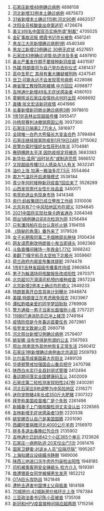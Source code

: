 1. [石家庄新增48例确诊病例](http://www.baidu.com/baidu?cl=3&tn=SE_baiduhomet8_jmjb7mjw&rsv_dl=fyb_top&fr=top1000&wd=%CA%AF%BC%D2%D7%AF%D0%C2%D4%F648%C0%FD%C8%B7%D5%EF%B2%A1%C0%FD) 4898108
1. [河北新增32例本土确诊病例](http://www.baidu.com/baidu?cl=3&tn=SE_baiduhomet8_jmjb7mjw&rsv_dl=fyb_top&fr=top1000&wd=%BA%D3%B1%B1%D0%C2%D4%F632%C0%FD%B1%BE%CD%C1%C8%B7%D5%EF%B2%A1%C0%FD) 4875673
1. [31省新增本土确诊115例:河北90例](http://www.baidu.com/baidu?cl=3&tn=SE_baiduhomet8_jmjb7mjw&rsv_dl=fyb_top&fr=top1000&wd=31%CA%A1%D0%C2%D4%F6%B1%BE%CD%C1%C8%B7%D5%EF115%C0%FD%3A%BA%D3%B1%B190%C0%FD) 4862037
1. [沈阳全员核酸查出命案逃犯](http://www.baidu.com/baidu?cl=3&tn=SE_baiduhomet8_jmjb7mjw&rsv_dl=fyb_top&fr=top1000&wd=%C9%F2%D1%F4%C8%AB%D4%B1%BA%CB%CB%E1%B2%E9%B3%F6%C3%FC%B0%B8%CC%D3%B7%B8) 4726674
1. [美又对6名中国官员实施所谓"制裁"](http://www.baidu.com/baidu?cl=3&tn=SE_baiduhomet8_jmjb7mjw&rsv_dl=fyb_top&fr=top1000&wd=%C3%C0%D3%D6%B6%D46%C3%FB%D6%D0%B9%FA%B9%D9%D4%B1%CA%B5%CA%A9%CB%F9%CE%BD%22%D6%C6%B2%C3%22) 4705025
1. [金矿事故迟报 栖霞书记市长被免](http://www.baidu.com/baidu?cl=3&tn=SE_baiduhomet8_jmjb7mjw&rsv_dl=fyb_top&fr=top1000&wd=%BD%F0%BF%F3%CA%C2%B9%CA%B3%D9%B1%A8%20%C6%DC%CF%BC%CA%E9%BC%C7%CA%D0%B3%A4%B1%BB%C3%E2) 4561241
1. [黑龙江大庆新增确诊病例1例](http://www.baidu.com/baidu?cl=3&tn=SE_baiduhomet8_jmjb7mjw&rsv_dl=fyb_top&fr=top1000&wd=%BA%DA%C1%FA%BD%AD%B4%F3%C7%EC%D0%C2%D4%F6%C8%B7%D5%EF%B2%A1%C0%FD1%C0%FD) 4540349
1. [黑龙江新增23例确诊 30例无症状](http://www.baidu.com/baidu?cl=3&tn=SE_baiduhomet8_jmjb7mjw&rsv_dl=fyb_top&fr=top1000&wd=%BA%DA%C1%FA%BD%AD%D0%C2%D4%F623%C0%FD%C8%B7%D5%EF%2030%C0%FD%CE%DE%D6%A2%D7%B4) 4527651
1. [石家庄83例确诊详情:轨迹涉及多省](http://www.baidu.com/baidu?cl=3&tn=SE_baiduhomet8_jmjb7mjw&rsv_dl=fyb_top&fr=top1000&wd=%CA%AF%BC%D2%D7%AF83%C0%FD%C8%B7%D5%EF%CF%EA%C7%E9%3A%B9%EC%BC%A3%C9%E6%BC%B0%B6%E0%CA%A1) 4497910
1. [鼻炎严重发作期不要接种新冠疫苗](http://www.baidu.com/baidu?cl=3&tn=SE_baiduhomet8_jmjb7mjw&rsv_dl=fyb_top&fr=top1000&wd=%B1%C7%D1%D7%D1%CF%D6%D8%B7%A2%D7%F7%C6%DA%B2%BB%D2%AA%BD%D3%D6%D6%D0%C2%B9%DA%D2%DF%C3%E7) 4401597
1. [外媒:特朗普将为自己举办告别仪式](http://www.baidu.com/baidu?cl=3&tn=SE_baiduhomet8_jmjb7mjw&rsv_dl=fyb_top&fr=top1000&wd=%CD%E2%C3%BD%3A%CC%D8%C0%CA%C6%D5%BD%AB%CE%AA%D7%D4%BC%BA%BE%D9%B0%EC%B8%E6%B1%F0%D2%C7%CA%BD) 4381437
1. [高中生死亡 其母有重大嫌疑被刑拘](http://www.baidu.com/baidu?cl=3&tn=SE_baiduhomet8_jmjb7mjw&rsv_dl=fyb_top&fr=top1000&wd=%B8%DF%D6%D0%C9%FA%CB%C0%CD%F6%20%C6%E4%C4%B8%D3%D0%D6%D8%B4%F3%CF%D3%D2%C9%B1%BB%D0%CC%BE%D0) 4247541
1. [世卫:可能永远不会发现零号病例](http://www.baidu.com/baidu?cl=3&tn=SE_baiduhomet8_jmjb7mjw&rsv_dl=fyb_top&fr=top1000&wd=%CA%C0%CE%C0%3A%BF%C9%C4%DC%D3%C0%D4%B6%B2%BB%BB%E1%B7%A2%CF%D6%C1%E3%BA%C5%B2%A1%C0%FD) 4228086
1. [麻省理工教授陈刚被捕 中方回应](http://www.baidu.com/baidu?cl=3&tn=SE_baiduhomet8_jmjb7mjw&rsv_dl=fyb_top&fr=top1000&wd=%C2%E9%CA%A1%C0%ED%B9%A4%BD%CC%CA%DA%B3%C2%B8%D5%B1%BB%B2%B6%20%D6%D0%B7%BD%BB%D8%D3%A6) 4098877
1. [吉林通化新增49名无症状感染者](http://www.baidu.com/baidu?cl=3&tn=SE_baiduhomet8_jmjb7mjw&rsv_dl=fyb_top&fr=top1000&wd=%BC%AA%C1%D6%CD%A8%BB%AF%D0%C2%D4%F649%C3%FB%CE%DE%D6%A2%D7%B4%B8%D0%C8%BE%D5%DF) 4080103
1. [童朝晖谈石家庄疫情拐点何时出现](http://www.baidu.com/baidu?cl=3&tn=SE_baiduhomet8_jmjb7mjw&rsv_dl=fyb_top&fr=top1000&wd=%CD%AF%B3%AF%EA%CD%CC%B8%CA%AF%BC%D2%D7%AF%D2%DF%C7%E9%B9%D5%B5%E3%BA%CE%CA%B1%B3%F6%CF%D6) 4068692
1. [直播:张文宏谈新冠疫情](http://www.baidu.com/baidu?cl=3&tn=SE_baiduhomet8_jmjb7mjw&rsv_dl=fyb_top&fr=top1000&wd=%D6%B1%B2%A5%3A%D5%C5%CE%C4%BA%EA%CC%B8%D0%C2%B9%DA%D2%DF%C7%E9) 4041966
1. [长春新增新冠肺炎确诊病例3例](http://www.baidu.com/baidu?cl=3&tn=SE_baiduhomet8_jmjb7mjw&rsv_dl=fyb_top&fr=top1000&wd=%B3%A4%B4%BA%D0%C2%D4%F6%D0%C2%B9%DA%B7%CE%D1%D7%C8%B7%D5%EF%B2%A1%C0%FD3%C0%FD) 3978610
1. [1传19!吉林出现超级传播](http://www.baidu.com/baidu?cl=3&tn=SE_baiduhomet8_jmjb7mjw&rsv_dl=fyb_top&fr=top1000&wd=1%B4%AB19%21%BC%AA%C1%D6%B3%F6%CF%D6%B3%AC%BC%B6%B4%AB%B2%A5) 3955417
1. [孙杨禁赛判决撤销原因公布](http://www.baidu.com/baidu?cl=3&tn=SE_baiduhomet8_jmjb7mjw&rsv_dl=fyb_top&fr=top1000&wd=%CB%EF%D1%EE%BD%FB%C8%FC%C5%D0%BE%F6%B3%B7%CF%FA%D4%AD%D2%F2%B9%AB%B2%BC) 3937300
1. [石家庄已隔离2.7万余人](http://www.baidu.com/baidu?cl=3&tn=SE_baiduhomet8_jmjb7mjw&rsv_dl=fyb_top&fr=top1000&wd=%CA%AF%BC%D2%D7%AF%D2%D1%B8%F4%C0%EB2.7%CD%F2%D3%E0%C8%CB) 3816977
1. [全球唯一白色大熊猫长大变金白色](http://www.baidu.com/baidu?cl=3&tn=SE_baiduhomet8_jmjb7mjw&rsv_dl=fyb_top&fr=top1000&wd=%C8%AB%C7%F2%CE%A8%D2%BB%B0%D7%C9%AB%B4%F3%D0%DC%C3%A8%B3%A4%B4%F3%B1%E4%BD%F0%B0%D7%C9%AB) 3799494
1. [石家庄继续居家防疫到1月19日24时](http://www.baidu.com/baidu?cl=3&tn=SE_baiduhomet8_jmjb7mjw&rsv_dl=fyb_top&fr=top1000&wd=%CA%AF%BC%D2%D7%AF%BC%CC%D0%F8%BE%D3%BC%D2%B7%C0%D2%DF%B5%BD1%D4%C219%C8%D524%CA%B1) 3715062
1. [民警办案时强奸女性获刑4年半](http://www.baidu.com/baidu?cl=3&tn=SE_baiduhomet8_jmjb7mjw&rsv_dl=fyb_top&fr=top1000&wd=%C3%F1%BE%AF%B0%EC%B0%B8%CA%B1%C7%BF%BC%E9%C5%AE%D0%D4%BB%F1%D0%CC4%C4%EA%B0%EB) 3704981
1. [赛鸽横跨太平洋 因防疫规定将被杀](http://www.baidu.com/baidu?cl=3&tn=SE_baiduhomet8_jmjb7mjw&rsv_dl=fyb_top&fr=top1000&wd=%C8%FC%B8%EB%BA%E1%BF%E7%CC%AB%C6%BD%D1%F3%20%D2%F2%B7%C0%D2%DF%B9%E6%B6%A8%BD%AB%B1%BB%C9%B1) 3683383
1. [新华社:滥用"战时状态"或制造恐慌](http://www.baidu.com/baidu?cl=3&tn=SE_baiduhomet8_jmjb7mjw&rsv_dl=fyb_top&fr=top1000&wd=%D0%C2%BB%AA%C9%E7%3A%C0%C4%D3%C3%22%D5%BD%CA%B1%D7%B4%CC%AC%22%BB%F2%D6%C6%D4%EC%BF%D6%BB%C5) 3666512
1. [又现超级传播!32人感染与1人有关](http://www.baidu.com/baidu?cl=3&tn=SE_baiduhomet8_jmjb7mjw&rsv_dl=fyb_top&fr=top1000&wd=%D3%D6%CF%D6%B3%AC%BC%B6%B4%AB%B2%A5%2132%C8%CB%B8%D0%C8%BE%D3%EB1%C8%CB%D3%D0%B9%D8) 3632241
1. [油价上涨 加满一箱油多花7.5元](http://www.baidu.com/baidu?cl=3&tn=SE_baiduhomet8_jmjb7mjw&rsv_dl=fyb_top&fr=top1000&wd=%D3%CD%BC%DB%C9%CF%D5%C7%20%BC%D3%C2%FA%D2%BB%CF%E4%D3%CD%B6%E0%BB%A87.5%D4%AA) 3554464
1. [南方气温将开启速降模式](http://www.baidu.com/baidu?cl=3&tn=SE_baiduhomet8_jmjb7mjw&rsv_dl=fyb_top&fr=top1000&wd=%C4%CF%B7%BD%C6%F8%CE%C2%BD%AB%BF%AA%C6%F4%CB%D9%BD%B5%C4%A3%CA%BD) 3538184
1. [青少年何时接种新冠疫苗?回应来了](http://www.baidu.com/baidu?cl=3&tn=SE_baiduhomet8_jmjb7mjw&rsv_dl=fyb_top&fr=top1000&wd=%C7%E0%C9%D9%C4%EA%BA%CE%CA%B1%BD%D3%D6%D6%D0%C2%B9%DA%D2%DF%C3%E7%3F%BB%D8%D3%A6%C0%B4%C1%CB) 3528289
1. [山西发现周代女性化妆品盒](http://www.baidu.com/baidu?cl=3&tn=SE_baiduhomet8_jmjb7mjw&rsv_dl=fyb_top&fr=top1000&wd=%C9%BD%CE%F7%B7%A2%CF%D6%D6%DC%B4%FA%C5%AE%D0%D4%BB%AF%D7%B1%C6%B7%BA%D0) 3450171
1. [电竞劝退业务现身市场](http://www.baidu.com/baidu?cl=3&tn=SE_baiduhomet8_jmjb7mjw&rsv_dl=fyb_top&fr=top1000&wd=%B5%E7%BE%BA%C8%B0%CD%CB%D2%B5%CE%F1%CF%D6%C9%ED%CA%D0%B3%A1) 3414348
1. [央行:蚂蚁集团已成立整改工作组](http://www.baidu.com/baidu?cl=3&tn=SE_baiduhomet8_jmjb7mjw&rsv_dl=fyb_top&fr=top1000&wd=%D1%EB%D0%D0%3A%C2%EC%D2%CF%BC%AF%CD%C5%D2%D1%B3%C9%C1%A2%D5%FB%B8%C4%B9%A4%D7%F7%D7%E9) 3310006
1. [北京共有7个中风险地区均在顺义](http://www.baidu.com/baidu?cl=3&tn=SE_baiduhomet8_jmjb7mjw&rsv_dl=fyb_top&fr=top1000&wd=%B1%B1%BE%A9%B9%B2%D3%D07%B8%F6%D6%D0%B7%E7%CF%D5%B5%D8%C7%F8%BE%F9%D4%DA%CB%B3%D2%E5) 3294845
1. [2021中国将实现社保卡跨省通办](http://www.baidu.com/baidu?cl=3&tn=SE_baiduhomet8_jmjb7mjw&rsv_dl=fyb_top&fr=top1000&wd=2021%D6%D0%B9%FA%BD%AB%CA%B5%CF%D6%C9%E7%B1%A3%BF%A8%BF%E7%CA%A1%CD%A8%B0%EC) 3264048
1. [邢台1病例确诊前8次检测为阴](http://www.baidu.com/baidu?cl=3&tn=SE_baiduhomet8_jmjb7mjw&rsv_dl=fyb_top&fr=top1000&wd=%D0%CF%CC%A81%B2%A1%C0%FD%C8%B7%D5%EF%C7%B08%B4%CE%BC%EC%B2%E2%CE%AA%D2%F5) 3256494
1. [只有潘玮柏在后台认真吃火锅](http://www.baidu.com/baidu?cl=3&tn=SE_baiduhomet8_jmjb7mjw&rsv_dl=fyb_top&fr=top1000&wd=%D6%BB%D3%D0%C5%CB%E7%E2%B0%D8%D4%DA%BA%F3%CC%A8%C8%CF%D5%E6%B3%D4%BB%F0%B9%F8) 3194156
1. [《隐秘的角落》番外来了](http://www.baidu.com/baidu?cl=3&tn=SE_baiduhomet8_jmjb7mjw&rsv_dl=fyb_top&fr=top1000&wd=%A1%B6%D2%FE%C3%D8%B5%C4%BD%C7%C2%E4%A1%B7%B7%AC%CD%E2%C0%B4%C1%CB) 3179526
1. [女子长期吸同事二手烟肺部长肿块](http://www.baidu.com/baidu?cl=3&tn=SE_baiduhomet8_jmjb7mjw&rsv_dl=fyb_top&fr=top1000&wd=%C5%AE%D7%D3%B3%A4%C6%DA%CE%FC%CD%AC%CA%C2%B6%FE%CA%D6%D1%CC%B7%CE%B2%BF%B3%A4%D6%D7%BF%E9) 3100434
1. [网友请愿删改特朗普小鬼当家镜头](http://www.baidu.com/baidu?cl=3&tn=SE_baiduhomet8_jmjb7mjw&rsv_dl=fyb_top&fr=top1000&wd=%CD%F8%D3%D1%C7%EB%D4%B8%C9%BE%B8%C4%CC%D8%C0%CA%C6%D5%D0%A1%B9%ED%B5%B1%BC%D2%BE%B5%CD%B7) 3082360
1. [斗鱼直播间赌场一年吞金1.77亿](http://www.baidu.com/baidu?cl=3&tn=SE_baiduhomet8_jmjb7mjw&rsv_dl=fyb_top&fr=top1000&wd=%B6%B7%D3%E3%D6%B1%B2%A5%BC%E4%B6%C4%B3%A1%D2%BB%C4%EA%CD%CC%BD%F01.77%D2%DA) 3068242
1. [美翻了!俄宇航员太空拍下北极光](http://www.baidu.com/baidu?cl=3&tn=SE_baiduhomet8_jmjb7mjw&rsv_dl=fyb_top&fr=top1000&wd=%C3%C0%B7%AD%C1%CB%21%B6%ED%D3%EE%BA%BD%D4%B1%CC%AB%BF%D5%C5%C4%CF%C2%B1%B1%BC%AB%B9%E2) 3059661
1. [荷兰政府内阁宣布集体辞职](http://www.baidu.com/baidu?cl=3&tn=SE_baiduhomet8_jmjb7mjw&rsv_dl=fyb_top&fr=top1000&wd=%BA%C9%C0%BC%D5%FE%B8%AE%C4%DA%B8%F3%D0%FB%B2%BC%BC%AF%CC%E5%B4%C7%D6%B0) 2974478
1. [1传81!吉林省超级传播事件持续](http://www.baidu.com/baidu?cl=3&tn=SE_baiduhomet8_jmjb7mjw&rsv_dl=fyb_top&fr=top1000&wd=1%B4%AB81%21%BC%AA%C1%D6%CA%A1%B3%AC%BC%B6%B4%AB%B2%A5%CA%C2%BC%FE%B3%D6%D0%F8) 2960854
1. [男子为躲酒场将核酸报告改成阳性](http://www.baidu.com/baidu?cl=3&tn=SE_baiduhomet8_jmjb7mjw&rsv_dl=fyb_top&fr=top1000&wd=%C4%D0%D7%D3%CE%AA%B6%E3%BE%C6%B3%A1%BD%AB%BA%CB%CB%E1%B1%A8%B8%E6%B8%C4%B3%C9%D1%F4%D0%D4) 2870371
1. [北京超10万滴滴司机预约接种疫苗](http://www.baidu.com/baidu?cl=3&tn=SE_baiduhomet8_jmjb7mjw&rsv_dl=fyb_top&fr=top1000&wd=%B1%B1%BE%A9%B3%AC10%CD%F2%B5%CE%B5%CE%CB%BE%BB%FA%D4%A4%D4%BC%BD%D3%D6%D6%D2%DF%C3%E7) 2857224
1. [北京新增2例本土确诊均在顺义](http://www.baidu.com/baidu?cl=3&tn=SE_baiduhomet8_jmjb7mjw&rsv_dl=fyb_top&fr=top1000&wd=%B1%B1%BE%A9%D0%C2%D4%F62%C0%FD%B1%BE%CD%C1%C8%B7%D5%EF%BE%F9%D4%DA%CB%B3%D2%E5) 2849233
1. [特朗普离开白宫具体计划曝光](http://www.baidu.com/baidu?cl=3&tn=SE_baiduhomet8_jmjb7mjw&rsv_dl=fyb_top&fr=top1000&wd=%CC%D8%C0%CA%C6%D5%C0%EB%BF%AA%B0%D7%B9%AC%BE%DF%CC%E5%BC%C6%BB%AE%C6%D8%B9%E2) 2848874
1. [美媒:特朗普正在考虑赦免班农](http://www.baidu.com/baidu?cl=3&tn=SE_baiduhomet8_jmjb7mjw&rsv_dl=fyb_top&fr=top1000&wd=%C3%C0%C3%BD%3A%CC%D8%C0%CA%C6%D5%D5%FD%D4%DA%BF%BC%C2%C7%C9%E2%C3%E2%B0%E0%C5%A9) 2823967
1. [谭松韵唱亲爱的同学梦回耿耿](http://www.baidu.com/baidu?cl=3&tn=SE_baiduhomet8_jmjb7mjw&rsv_dl=fyb_top&fr=top1000&wd=%CC%B7%CB%C9%D4%CF%B3%AA%C7%D7%B0%AE%B5%C4%CD%AC%D1%A7%C3%CE%BB%D8%B9%A2%B9%A2) 2769908
1. [警方通报一男子当家长面强抢小孩](http://www.baidu.com/baidu?cl=3&tn=SE_baiduhomet8_jmjb7mjw&rsv_dl=fyb_top&fr=top1000&wd=%BE%AF%B7%BD%CD%A8%B1%A8%D2%BB%C4%D0%D7%D3%B5%B1%BC%D2%B3%A4%C3%E6%C7%BF%C7%C0%D0%A1%BA%A2) 2757221
1. [119刚打通消防员已冲上楼顶](http://www.baidu.com/baidu?cl=3&tn=SE_baiduhomet8_jmjb7mjw&rsv_dl=fyb_top&fr=top1000&wd=119%B8%D5%B4%F2%CD%A8%CF%FB%B7%C0%D4%B1%D2%D1%B3%E5%C9%CF%C2%A5%B6%A5) 2749164
1. [疫情防控是今年春运首要任务](http://www.baidu.com/baidu?cl=3&tn=SE_baiduhomet8_jmjb7mjw&rsv_dl=fyb_top&fr=top1000&wd=%D2%DF%C7%E9%B7%C0%BF%D8%CA%C7%BD%F1%C4%EA%B4%BA%D4%CB%CA%D7%D2%AA%C8%CE%CE%F1) 2672961
1. [哈登发文致谢火箭](http://www.baidu.com/baidu?cl=3&tn=SE_baiduhomet8_jmjb7mjw&rsv_dl=fyb_top&fr=top1000&wd=%B9%FE%B5%C7%B7%A2%CE%C4%D6%C2%D0%BB%BB%F0%BC%FD) 2660718
1. [河北邢台新增12例确诊病例](http://www.baidu.com/baidu?cl=3&tn=SE_baiduhomet8_jmjb7mjw&rsv_dl=fyb_top&fr=top1000&wd=%BA%D3%B1%B1%D0%CF%CC%A8%D0%C2%D4%F612%C0%FD%C8%B7%D5%EF%B2%A1%C0%FD) 2579407
1. [姚安娜 没有觉得是所谓的公主](http://www.baidu.com/baidu?cl=3&tn=SE_baiduhomet8_jmjb7mjw&rsv_dl=fyb_top&fr=top1000&wd=%D2%A6%B0%B2%C4%C8%20%C3%BB%D3%D0%BE%F5%B5%C3%CA%C7%CB%F9%CE%BD%B5%C4%B9%AB%D6%F7) 2567593
1. [邢台:除南宫外其他地恢复正常生活](http://www.baidu.com/baidu?cl=3&tn=SE_baiduhomet8_jmjb7mjw&rsv_dl=fyb_top&fr=top1000&wd=%D0%CF%CC%A8%3A%B3%FD%C4%CF%B9%AC%CD%E2%C6%E4%CB%FB%B5%D8%BB%D6%B8%B4%D5%FD%B3%A3%C9%FA%BB%EE) 2560412
1. [石家庄1例新增确诊病例由北京返回](http://www.baidu.com/baidu?cl=3&tn=SE_baiduhomet8_jmjb7mjw&rsv_dl=fyb_top&fr=top1000&wd=%CA%AF%BC%D2%D7%AF1%C0%FD%D0%C2%D4%F6%C8%B7%D5%EF%B2%A1%C0%FD%D3%C9%B1%B1%BE%A9%B7%B5%BB%D8) 2509793
1. [比尔盖茨成美国最大农田主](http://www.baidu.com/baidu?cl=3&tn=SE_baiduhomet8_jmjb7mjw&rsv_dl=fyb_top&fr=top1000&wd=%B1%C8%B6%FB%B8%C7%B4%C4%B3%C9%C3%C0%B9%FA%D7%EE%B4%F3%C5%A9%CC%EF%D6%F7) 2489128
1. [华盛顿警戒加强国会山重兵把守](http://www.baidu.com/baidu?cl=3&tn=SE_baiduhomet8_jmjb7mjw&rsv_dl=fyb_top&fr=top1000&wd=%BB%AA%CA%A2%B6%D9%BE%AF%BD%E4%BC%D3%C7%BF%B9%FA%BB%E1%C9%BD%D6%D8%B1%F8%B0%D1%CA%D8) 2470798
1. [陕西白水实行全县封闭式管理](http://www.baidu.com/baidu?cl=3&tn=SE_baiduhomet8_jmjb7mjw&rsv_dl=fyb_top&fr=top1000&wd=%C9%C2%CE%F7%B0%D7%CB%AE%CA%B5%D0%D0%C8%AB%CF%D8%B7%E2%B1%D5%CA%BD%B9%DC%C0%ED) 2412494
1. [春运期间落实全国健康码互认](http://www.baidu.com/baidu?cl=3&tn=SE_baiduhomet8_jmjb7mjw&rsv_dl=fyb_top&fr=top1000&wd=%B4%BA%D4%CB%C6%DA%BC%E4%C2%E4%CA%B5%C8%AB%B9%FA%BD%A1%BF%B5%C2%EB%BB%A5%C8%CF) 2402009
1. [石家庄第二轮检测发现阳性247例](http://www.baidu.com/baidu?cl=3&tn=SE_baiduhomet8_jmjb7mjw&rsv_dl=fyb_top&fr=top1000&wd=%CA%AF%BC%D2%D7%AF%B5%DA%B6%FE%C2%D6%BC%EC%B2%E2%B7%A2%CF%D6%D1%F4%D0%D4247%C0%FD) 2400281
1. [河北石家庄9地调整为中风险地区](http://www.baidu.com/baidu?cl=3&tn=SE_baiduhomet8_jmjb7mjw&rsv_dl=fyb_top&fr=top1000&wd=%BA%D3%B1%B1%CA%AF%BC%D2%D7%AF9%B5%D8%B5%F7%D5%FB%CE%AA%D6%D0%B7%E7%CF%D5%B5%D8%C7%F8) 2316271
1. [迷你宠物猪4年长成350斤大肥猪](http://www.baidu.com/baidu?cl=3&tn=SE_baiduhomet8_jmjb7mjw&rsv_dl=fyb_top&fr=top1000&wd=%C3%D4%C4%E3%B3%E8%CE%EF%D6%ED4%C4%EA%B3%A4%B3%C9350%BD%EF%B4%F3%B7%CA%D6%ED) 2307322
1. [拜登称美国疫苗推广是个失败](http://www.baidu.com/baidu?cl=3&tn=SE_baiduhomet8_jmjb7mjw&rsv_dl=fyb_top&fr=top1000&wd=%B0%DD%B5%C7%B3%C6%C3%C0%B9%FA%D2%DF%C3%E7%CD%C6%B9%E3%CA%C7%B8%F6%CA%A7%B0%DC) 2261496
1. [新婚妻子上门做核酸检测丈夫没认出](http://www.baidu.com/baidu?cl=3&tn=SE_baiduhomet8_jmjb7mjw&rsv_dl=fyb_top&fr=top1000&wd=%D0%C2%BB%E9%C6%DE%D7%D3%C9%CF%C3%C5%D7%F6%BA%CB%CB%E1%BC%EC%B2%E2%D5%C9%B7%F2%C3%BB%C8%CF%B3%F6) 2226565
1. [吉林新增无症状感染者13例](http://www.baidu.com/baidu?cl=3&tn=SE_baiduhomet8_jmjb7mjw&rsv_dl=fyb_top&fr=top1000&wd=%BC%AA%C1%D6%D0%C2%D4%F6%CE%DE%D6%A2%D7%B4%B8%D0%C8%BE%D5%DF13%C0%FD) 2220338
1. [姚安娜否认自己是美国国籍](http://www.baidu.com/baidu?cl=3&tn=SE_baiduhomet8_jmjb7mjw&rsv_dl=fyb_top&fr=top1000&wd=%D2%A6%B0%B2%C4%C8%B7%F1%C8%CF%D7%D4%BC%BA%CA%C7%C3%C0%B9%FA%B9%FA%BC%AE) 2201090
1. [西藏阿里捐赠河北4000公斤羊肉](http://www.baidu.com/baidu?cl=3&tn=SE_baiduhomet8_jmjb7mjw&rsv_dl=fyb_top&fr=top1000&wd=%CE%F7%B2%D8%B0%A2%C0%EF%BE%E8%D4%F9%BA%D3%B1%B14000%B9%AB%BD%EF%D1%F2%C8%E2) 2156970
1. [拼多多退出春晚红包合作](http://www.baidu.com/baidu?cl=3&tn=SE_baiduhomet8_jmjb7mjw&rsv_dl=fyb_top&fr=top1000&wd=%C6%B4%B6%E0%B6%E0%CD%CB%B3%F6%B4%BA%CD%ED%BA%EC%B0%FC%BA%CF%D7%F7) 2135902
1. [吉林通化已封闭42个小区365个单元](http://www.baidu.com/baidu?cl=3&tn=SE_baiduhomet8_jmjb7mjw&rsv_dl=fyb_top&fr=top1000&wd=%BC%AA%C1%D6%CD%A8%BB%AF%D2%D1%B7%E2%B1%D542%B8%F6%D0%A1%C7%F8365%B8%F6%B5%A5%D4%AA) 2123626
1. [石家庄一病例轨迹:20天仅出门1次](http://www.baidu.com/baidu?cl=3&tn=SE_baiduhomet8_jmjb7mjw&rsv_dl=fyb_top&fr=top1000&wd=%CA%AF%BC%D2%D7%AF%D2%BB%B2%A1%C0%FD%B9%EC%BC%A3%3A20%CC%EC%BD%F6%B3%F6%C3%C51%B4%CE) 2081476
1. [国家卫健委:对返乡人员"应隔尽隔"](http://www.baidu.com/baidu?cl=3&tn=SE_baiduhomet8_jmjb7mjw&rsv_dl=fyb_top&fr=top1000&wd=%B9%FA%BC%D2%CE%C0%BD%A1%CE%AF%3A%B6%D4%B7%B5%CF%E7%C8%CB%D4%B1%22%D3%A6%B8%F4%BE%A1%B8%F4%22) 1995267
1. [上海拟建议设结婚冷静期](http://www.baidu.com/baidu?cl=3&tn=SE_baiduhomet8_jmjb7mjw&rsv_dl=fyb_top&fr=top1000&wd=%C9%CF%BA%A3%C4%E2%BD%A8%D2%E9%C9%E8%BD%E1%BB%E9%C0%E4%BE%B2%C6%DA) 1989006
1. [陕西三地进口冻牛肉外包装检出阳性](http://www.baidu.com/baidu?cl=3&tn=SE_baiduhomet8_jmjb7mjw&rsv_dl=fyb_top&fr=top1000&wd=%C9%C2%CE%F7%C8%FD%B5%D8%BD%F8%BF%DA%B6%B3%C5%A3%C8%E2%CD%E2%B0%FC%D7%B0%BC%EC%B3%F6%D1%F4%D0%D4) 1948185
1. [司机被乘客用安全锤砸头 检方介入](http://www.baidu.com/baidu?cl=3&tn=SE_baiduhomet8_jmjb7mjw&rsv_dl=fyb_top&fr=top1000&wd=%CB%BE%BB%FA%B1%BB%B3%CB%BF%CD%D3%C3%B0%B2%C8%AB%B4%B8%D4%D2%CD%B7%20%BC%EC%B7%BD%BD%E9%C8%EB) 1919391
1. [救遭猥亵女同学被捕男生发声](http://www.baidu.com/baidu?cl=3&tn=SE_baiduhomet8_jmjb7mjw&rsv_dl=fyb_top&fr=top1000&wd=%BE%C8%D4%E2%E2%AB%D9%F4%C5%AE%CD%AC%D1%A7%B1%BB%B2%B6%C4%D0%C9%FA%B7%A2%C9%F9) 1852212
1. [OTA巨头攻防战](http://www.baidu.com/baidu?cl=3&tn=SE_baiduhomet8_jmjb7mjw&rsv_dl=fyb_top&fr=top1000&wd=OTA%BE%DE%CD%B7%B9%A5%B7%C0%D5%BD) 1821848
1. [遭枪击遇害中国博士父母抵美](http://www.baidu.com/baidu?cl=3&tn=SE_baiduhomet8_jmjb7mjw&rsv_dl=fyb_top&fr=top1000&wd=%D4%E2%C7%B9%BB%F7%D3%F6%BA%A6%D6%D0%B9%FA%B2%A9%CA%BF%B8%B8%C4%B8%B5%D6%C3%C0) 1814198
1. [70城房价:42城新房价格环比上涨](http://www.baidu.com/baidu?cl=3&tn=SE_baiduhomet8_jmjb7mjw&rsv_dl=fyb_top&fr=top1000&wd=70%B3%C7%B7%BF%BC%DB%3A42%B3%C7%D0%C2%B7%BF%BC%DB%B8%F1%BB%B7%B1%C8%C9%CF%D5%C7) 1787384
1. [三亚政法委书记陈小亚被查](http://www.baidu.com/baidu?cl=3&tn=SE_baiduhomet8_jmjb7mjw&rsv_dl=fyb_top&fr=top1000&wd=%C8%FD%D1%C7%D5%FE%B7%A8%CE%AF%CA%E9%BC%C7%B3%C2%D0%A1%D1%C7%B1%BB%B2%E9) 1735108
1. [新冠和HPV疫苗接种间隔应超两周](http://www.baidu.com/baidu?cl=3&tn=SE_baiduhomet8_jmjb7mjw&rsv_dl=fyb_top&fr=top1000&wd=%D0%C2%B9%DA%BA%CDHPV%D2%DF%C3%E7%BD%D3%D6%D6%BC%E4%B8%F4%D3%A6%B3%AC%C1%BD%D6%DC) 1715256